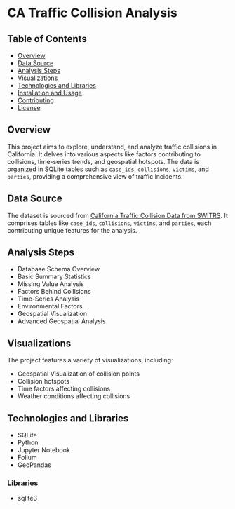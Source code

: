 # CA Traffic Collision Analysis

## Table of Contents
- [Overview](#overview)
- [Data Source](#data-source)
- [Analysis Steps](#analysis-steps)
- [Visualizations](#visualizations)
- [Technologies and Libraries](#technologies-and-libraries)
- [Installation and Usage](#installation-and-usage)
- [Contributing](#contributing)
- [License](#license)

## Overview
This project aims to explore, understand, and analyze traffic collisions in California. It delves into various aspects like factors contributing to collisions, time-series trends, and geospatial hotspots. The data is organized in SQLite tables such as `case_ids`, `collisions`, `victims`, and `parties`, providing a comprehensive view of traffic incidents.

## Data Source
The dataset is sourced from [California Traffic Collision Data from SWITRS](https://www.kaggle.com/datasets/alexgude/california-traffic-collision-data-from-switrs). It comprises tables like `case_ids`, `collisions`, `victims`, and `parties`, each contributing unique features for the analysis.

## Analysis Steps
- Database Schema Overview
- Basic Summary Statistics
- Missing Value Analysis
- Factors Behind Collisions
- Time-Series Analysis
- Environmental Factors
- Geospatial Visualization
- Advanced Geospatial Analysis

## Visualizations
The project features a variety of visualizations, including:
- Geospatial Visualization of collision points
- Collision hotspots
- Time factors affecting collisions
- Weather conditions affecting collisions

## Technologies and Libraries
- SQLite
- Python
- Jupyter Notebook
- Folium
- GeoPandas

### Libraries
- sqlite3



